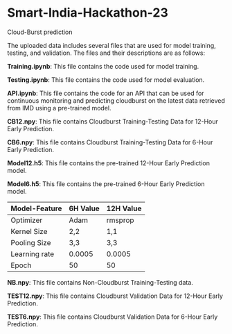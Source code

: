 # Smart-India-Hackathon-23
Cloud-Burst prediction

The uploaded data includes several files that are used for model training, testing, and validation. The files and their descriptions are as follows:

**Training.ipynb**: This file contains the code used for model training.

**Testing.ipynb**: This file contains the code used for model evaluation.

**API.ipynb**: This file contains the code for an API that can be used for continuous monitoring and predicting cloudburst on the latest data retrieved from IMD using a pre-trained model.

**CB12.npy**: This file contains Cloudburst Training-Testing Data for 12-Hour Early Prediction.

**CB6.npy**: This file contains Cloudburst Training-Testing Data for 6-Hour Early Prediction.

**Model12.h5**: This file contains the pre-trained 12-Hour Early Prediction model.

**Model6.h5**: This file contains the pre-trained 6-Hour Early Prediction model.

| Model-Feature  | 6H Value | 12H Value |
| ------------- | ------------- | ------------- |
| Optimizer | Adam | rmsprop  |
| Kernel Size  | 2,2  | 1,1  |
| Pooling Size  | 3,3  | 3,3  |
| Learning rate | 0.0005  | 0.0005  |
| Epoch | 50  | 50  |

**NB.npy**: This file contains Non-Cloudburst Training-Testing data.

**TEST12.npy**: This file contains Cloudburst Validation Data for 12-Hour Early Prediction.

**TEST6.npy**: This file contains Cloudburst Validation Data for 6-Hour Early Prediction.

